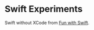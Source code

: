 # Swift Experiments

Swift without XCode from 
[Fun with Swift](http://joearms.github.io/2016/01/04/fun-with-swift.html).
